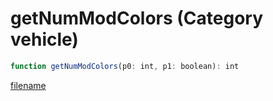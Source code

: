 # getNumModColors (Category vehicle)

```js
function getNumModColors(p0: int, p1: boolean): int
```

[filename](getNumModColors_m.md ':include')